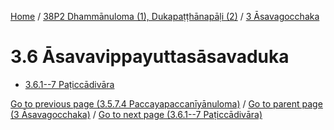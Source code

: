 
[Home](/) / [38P2 Dhammānuloma (1), Dukapaṭṭhānapāḷi (2)](...md) / [3 Āsavagocchaka](../38P2/3.md)

# 3.6 Āsavavippayuttasāsavaduka

* [3.6.1--7 Paṭiccādivāra](3.6/3.6.1--7.md)

[Go to previous page (3.5.7.4 Paccayapaccanīyānuloma)](3.5/3.5.7/3.5.7.4.md) / [Go to parent page (3 Āsavagocchaka)](../38P2/3.md) / [Go to next page (3.6.1--7 Paṭiccādivāra)](3.6/3.6.1--7.md)


